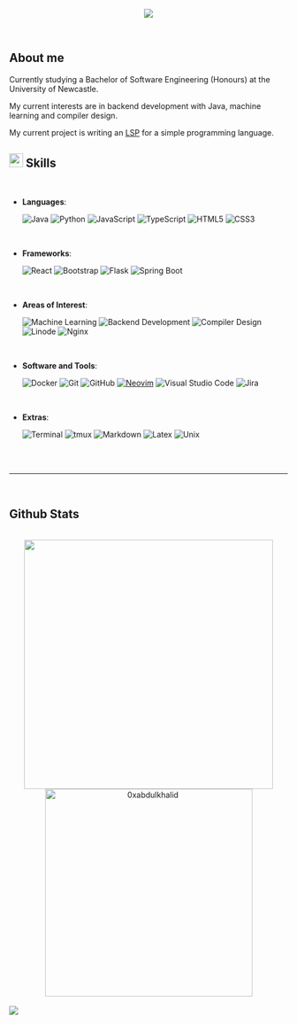 <p align="center">
  <a href="https://github.com/DenverCoder1/readme-typing-svg"><img src="https://readme-typing-svg.herokuapp.com?font=Time+New+Roman&color=cyan&size=40&center=true&vCenter=true&width=600&height=100&lines=Hi,+I'm+Thomas"></a>
</p>

<br>

## **About me**

Currently studying a Bachelor of Software Engineering (Honours) at the
University of Newcastle.

My current interests are in backend development with Java, machine learning and
compiler design. <br>

My current project is writing an
[LSP](https://microsoft.github.io/language-server-protocol/) for a simple
programming language.

<!-- <img src="https://user-images.githubusercontent.com/73097560/115834477-dbab4500-a447-11eb-908a-139a6edaec5c.gif"><br><br> -->

## <img src="https://media2.giphy.com/media/QssGEmpkyEOhBCb7e1/giphy.gif?cid=ecf05e47a0n3gi1bfqntqmob8g9aid1oyj2wr3ds3mg700bl&rid=giphy.gif" width ="25"><b> Skills</b>

<br>

<p align="center">

- **Languages**:

  ![Java](https://img.shields.io/badge/Java-ED8B00?style=for-the-badge&logo=openjdk&logoColor=white)
  ![Python](https://img.shields.io/badge/Python%20-%2314354C.svg?style=for-the-badge&logo=python&logoColor=white)
  ![JavaScript](https://img.shields.io/badge/JavaScript%20-%23F7DF1E.svg?style=for-the-badge&logo=javascript&logoColor=black)
  ![TypeScript](https://img.shields.io/badge/TypeScript%20-%23007ACC.svg?style=for-the-badge&logo=typescript&logoColor=white)
  ![HTML5](https://img.shields.io/badge/HTML5%20-%23E34F26.svg?style=for-the-badge&logo=html5&logoColor=white)
  ![CSS3](https://img.shields.io/badge/CSS%20-%231572B6.svg?style=for-the-badge&logo=css3&logoColor=white)

<br>

- **Frameworks**:

  ![React](https://img.shields.io/badge/React%20-%2320232a.svg?style=for-the-badge&logo=react&logoColor=%2361DAFB)
  ![Bootstrap](https://img.shields.io/badge/Bootstrap-%23563D7C.svg?style=for-the-badge&logo=bootstrap&logoColor=white)
  ![Flask](https://img.shields.io/badge/Flask-%23000.svg?style=for-the-badge&logo=flask&logoColor=white)
  ![Spring Boot](https://img.shields.io/badge/Spring_Boot-F2F4F9.svg?style=for-the-badge&logo=spring-boot)

<br>

- **Areas of Interest**:

  ![Machine Learning](https://img.shields.io/badge/Machine%20Learning-%23E34F26.svg?style=for-the-badge&logo=machinelearning&logoColor=white)
  ![Backend Development](https://img.shields.io/badge/Backend%20Development-%230077B5.svg?style=for-the-badge&logo=backend&logoColor=white)
  ![Compiler Design](https://img.shields.io/badge/Compiler%20Design-%23FFA500.svg?style=for-the-badge&logo=compiler&logoColor=white)
  ![Linode](https://img.shields.io/badge/Linode-%2300B159.svg?style=for-the-badge&logo=linode&logoColor=white)
  ![Nginx](https://img.shields.io/badge/Nginx-%23009639.svg?style=for-the-badge&logo=nginx&logoColor=white)

<br>

- **Software and Tools**:

  ![Docker](https://img.shields.io/badge/docker-%230db7ed.svg?style=for-the-badge&logo=docker&logoColor=white)
  ![Git](https://img.shields.io/badge/git-%23F05033.svg?style=for-the-badge&logo=git&logoColor=white)
  ![GitHub](https://img.shields.io/badge/github-%23121011.svg?style=for-the-badge&logo=github&logoColor=white)
  [![Neovim](https://img.shields.io/badge/Neovim-57A143.svg?style=for-the-badge&logo=neovim&logoColor=white)](https://neovim.io/)
  ![Visual Studio Code](https://img.shields.io/badge/Visual%20Studio%20Code-0078d7.svg?style=for-the-badge&logo=visual-studio-code&logoColor=white)
  ![Jira](https://img.shields.io/badge/Jira-%230A0FFF.svg?style=for-the-badge&logo=jira&logoColor=white)

<br>

- **Extras**:

  ![Terminal](https://img.shields.io/badge/Terminal-%23054020?style=for-the-badge&logo=gnu-bash&logoColor=white)
  ![tmux](https://img.shields.io/badge/tmux-%231BB91F.svg?style=for-the-badge&logo=tmux&logoColor=white)
  ![Markdown](https://img.shields.io/badge/markdown-%23000000.svg?style=for-the-badge&logo=markdown&logoColor=white)
  ![Latex](https://img.shields.io/badge/LaTeX-%23008080.svg?style=for-the-badge&logo=latex&logoColor=white)
  ![Unix](https://img.shields.io/badge/Unix-%23FFD700.svg?style=for-the-badge&logo=unix&logoColor=white)

</p>

<br>
<br>

---

<br>

## <b> Github Stats </b>

<br>

<div align="center">

<a href="https://github.com/T-H-0-M/">
  <img src="https://github-readme-stats.vercel.app/api?username=T-H-0-M&include_all_commits=true&count_private=true&show_icons=true&line_height=20&title_color=7A7ADB&icon_color=2234AE&text_color=D3D3D3&bg_color=0,000000,130F40" width="450"/>
  <img src="https://github-readme-stats.vercel.app/api/top-langs?username=T-H-0-M&show_icons=true&locale=en&layout=compact&line_height=20&title_color=7A7ADB&icon_color=2234AE&text_color=D3D3D3&bg_color=0,000000,130F40" width="375"  alt="0xabdulkhalid"/>

</a>
</div>

</a>
</li>
	
</ul>
</div>

<br>
<img src="https://user-images.githubusercontent.com/73097560/115834477-dbab4500-a447-11eb-908a-139a6edaec5c.gif">
